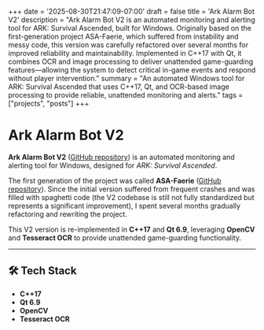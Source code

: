 +++
date = '2025-08-30T21:47:09-07:00'
draft = false
title = 'Ark Alarm Bot V2'
description = "Ark Alarm Bot V2 is an automated monitoring and alerting tool for ARK: Survival Ascended, built for Windows. Originally based on the first-generation project ASA-Faerie, which suffered from instability and messy code, this version was carefully refactored over several months for improved reliability and maintainability. Implemented in C++17 with Qt, it combines OCR and image processing to deliver unattended game-guarding features—allowing the system to detect critical in-game events and respond without player intervention."
summary = "An automated Windows tool for ARK: Survival Ascended that uses C++17, Qt, and OCR-based image processing to provide reliable, unattended monitoring and alerts."
tags = ["projects", "posts"]
+++

# Ark Alarm Bot V2

**Ark Alarm Bot V2** ([GitHub repository](https://github.com/K1ngSY/Ark_Alarm_V2)) is an automated monitoring and alerting tool for Windows, designed for *ARK: Survival Ascended*.  

The first generation of the project was called **ASA-Faerie** ([GitHub repository](https://github.com/K1ngSY/ASA-Faerie)). Since the initial version suffered from frequent crashes and was filled with spaghetti code (the V2 codebase is still not fully standardized but represents a significant improvement), I spent several months gradually refactoring and rewriting the project.  

This V2 version is re-implemented in **C++17** and **Qt 6.9**, leveraging **OpenCV** and **Tesseract OCR** to provide unattended game-guarding functionality.  

---

## 🛠 Tech Stack
- **C++17**  
- **Qt 6.9**  
- **OpenCV**  
- **Tesseract OCR**

